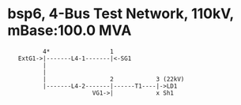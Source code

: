 # bsp6, 4-Bus Test Network, 110kV, mBase:100.0 MVA


              4*                 1
       ExtG1->|-------L4-1-------|<-SG1
              |                  
              |
              |                  2            3 (22kV)                   
              |-------L4-2-------|------T1----|->LD1
                            VG1->|            x Sh1
                                              